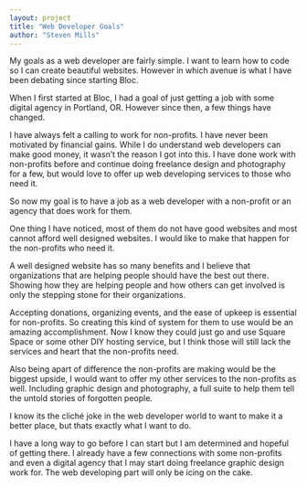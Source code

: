 ```yaml
---
layout: project
title: "Web Developer Goals"
author: "Steven Mills"
---
```

My goals as a web developer are fairly simple. I want to learn how to code so I can create beautiful websites. However in which avenue is what I have been debating since starting Bloc.

When I first started at Bloc, I had a goal of just getting a job with some digital agency in Portland, OR. However since then, a few things have changed.

I have always felt a calling to work for non-profits. I have never been motivated by financial gains. While I do understand web developers can make good money, it wasn’t the reason I got into this. I have done work with non-profits before and continue doing freelance design and photography for a few, but would love to offer up web developing services to those who need it.

So now my goal is to have a job as a web developer with a non-profit or an agency that does work for them.

One thing I have noticed, most of them do not have good websites and most cannot afford well designed websites. I would like to make that happen for the non-profits who need it.

A well designed website has so many benefits and I believe that organizations that are helping people should have the best out there. Showing how they are helping people and how others can get involved is only the stepping stone for their organizations.

Accepting donations, organizing events, and the ease of upkeep is essential for non-profits. So creating this kind of system for them to use would be an amazing accomplishment. Now I know they could just go and use Square Space or some other DIY hosting service, but I think those will still lack the services and heart that the non-profits need.

Also being apart of difference the non-profits are making  would be the biggest upside, I would want to offer my other services to the non-profits as well. Including graphic design and photography, a full suite to help them tell the untold stories of forgotten people.

I know its the cliché joke in the web developer world to want to make it a better place, but thats exactly what I want to do.

I have a long way to go before I can start but I am determined and hopeful of getting there. I already have a few connections with some non-profits and even a digital agency that I may start doing freelance graphic design work for. The web developing part will only be icing on the cake.
